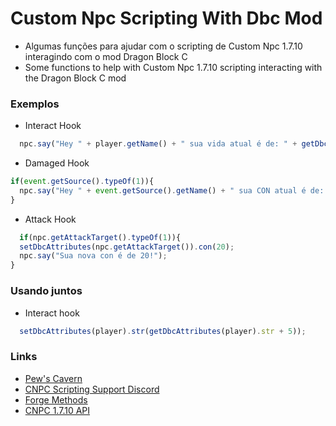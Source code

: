 # Custom Npc Scripting With Dbc Mod
* Algumas funções para ajudar com o scripting de Custom Npc 1.7.10 interagindo com o mod Dragon Block C 
* Some functions to help with Custom Npc 1.7.10 scripting interacting with the Dragon Block C mod

### Exemplos

* Interact Hook
```js
  npc.say("Hey " + player.getName() + " sua vida atual é de: " + getDbcHealth(player));
```

* Damaged Hook
```js
if(event.getSource().typeOf(1)){
  npc.say("Hey " + event.getSource().getName() + " sua CON atual é de: " + getDbcAttributes(event.getSource()).con); 
}
```

* Attack Hook
```js
  if(npc.getAttackTarget().typeOf(1)){
  setDbcAttributes(npc.getAttackTarget()).con(20);
  npc.say("Sua nova con é de 20!");
}
```

### Usando juntos

* Interact hook
```js
  setDbcAttributes(player).str(getDbcAttributes(player).str + 5));
```

### Links 

* [Pew's Cavern](https://customnpcscripts.com/pew)
* [CNPC Scripting Support Discord](https://discord.gg/4a24F2z)
* [Forge Methods](https://github.com/KevyPorter/Minecraft-Forge-Utils)
* [CNPC 1.7.10 API](http://www.kodevelopment.nl/customnpcs/api/1.7.10/)
